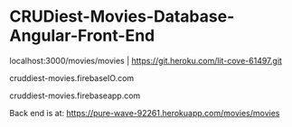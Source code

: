 # CRUDiest-Movies-Database-Angular-Front-End

localhost:3000/movies/movies | https://git.heroku.com/lit-cove-61497.git


cruddiest-movies.firebaseIO.com

cruddiest-movies.firebaseapp.com

Back end is at:
https://pure-wave-92261.herokuapp.com/movies/movies
